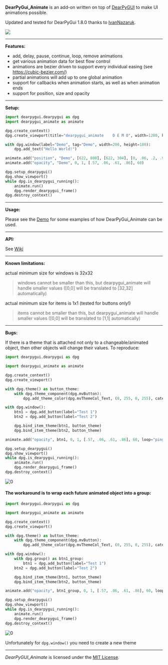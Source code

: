 **DearPyGui_Animate** is an add-on written on top of [DearPyGUI](https://github.com/hoffstadt/DearPyGui) to make UI animations possible.

Updated and tested for DearPyGui 1.8.0 thanks to [IvanNazaruk](https://github.com/IvanNazaruk).

<img src="https://raw.githubusercontent.com/mrtnRitter/DearPyGui_Animate/main/Animate.gif">

---

**Features:**
* add, delay, pause, continue, loop, remove animations
* get various animation data for best flow control
* animations are bezier driven to support every individual easing (see https://cubic-bezier.com/)
* partial animations will add up to one global animation
* support for callbacks when animation starts, as well as when animation ends
* support for position, size and opacity

---


**Setup:**

```python
import dearpygui.dearpygui as dpg
import dearpygui_animate as animate

dpg.create_context()
dpg.create_viewport(title="dearpygui_animate    D E M O", width=1280, height=720)

with dpg.window(label="Demo", tag="Demo", width=200, height=100):
    dpg.add_text("Hello World!")

animate.add("position", "Demo", [622, 800], [622, 304], [0, .06, .2, .99], 60)
animate.add("opacity", "Demo", 0, 1, [.57, .06, .61, .86], 60)

dpg.setup_dearpygui()
dpg.show_viewport()
while dpg.is_dearpygui_running():
    animate.run()
    dpg.render_dearpygui_frame()
dpg.destroy_context()

``` 

---

**Usage:**

Please see the [Demo](https://github.com/mrtnRitter/DearPyGui_Animate/blob/main/DearPyGui_Animate/dearpygui_animate_demo.py) for some examples of how DearPyGui_Animate can be used.

---

**API:**

See [Wiki](https://github.com/mrtnRitter/DearPyGui_Animate/wiki)

---

**Known limitations:**

actual minimum size for windows is 32x32
> windows cannot be smaller than this, but dearpygui_animate will handle smaller values ([0,0] will be translated to [32,32] automatically)

actual minimum size for items is 1x1 (tested for buttons only!)
> items cannot be smaller than this, but dearpygui_animate will handle smaller values ([0,0] will be translated to [1,1] automatically)

---
**Bugs:**

If there is a theme that is attached not only to a changeable/animated object, then other objects will change their values.
To reproduce:

```python
import dearpygui.dearpygui as dpg

import dearpygui_animate as animate

dpg.create_context()
dpg.create_viewport()

with dpg.theme() as button_theme:
    with dpg.theme_component(dpg.mvButton):
        dpg.add_theme_color(dpg.mvThemeCol_Text, (0, 255, 0, 255), category=dpg.mvThemeCat_Core)

with dpg.window():
    btn1 = dpg.add_button(label="Test 1")
    btn2 = dpg.add_button(label="Test 2")

    dpg.bind_item_theme(btn1, button_theme)
    dpg.bind_item_theme(btn2, button_theme)

animate.add("opacity", btn1, 0, 1, [.57, .06, .61, .86], 60, loop="ping-pong")

dpg.setup_dearpygui()
dpg.show_viewport()
while dpg.is_dearpygui_running():
    animate.run()
    dpg.render_dearpygui_frame()
dpg.destroy_context()
```
![0](https://user-images.githubusercontent.com/46572469/216398135-8d8ab4a8-2d07-4cb7-9b6c-a0766fe8f52b.gif)

#### The workaround is to wrap each future animated object into a group:
```python
import dearpygui.dearpygui as dpg

import dearpygui_animate as animate

dpg.create_context()
dpg.create_viewport()

with dpg.theme() as button_theme:
    with dpg.theme_component(dpg.mvButton):
        dpg.add_theme_color(dpg.mvThemeCol_Text, (0, 255, 0, 255), category=dpg.mvThemeCat_Core)

with dpg.window():
    with dpg.group() as btn1_group:
        btn1 = dpg.add_button(label="Test 1")
    btn2 = dpg.add_button(label="Test 2")

    dpg.bind_item_theme(btn1, button_theme)
    dpg.bind_item_theme(btn2, button_theme)

animate.add("opacity", btn1_group, 0, 1, [.57, .06, .61, .86], 60, loop="ping-pong")

dpg.setup_dearpygui()
dpg.show_viewport()
while dpg.is_dearpygui_running():
    animate.run()
    dpg.render_dearpygui_frame()
dpg.destroy_context()
```
![0](https://user-images.githubusercontent.com/46572469/216398380-faae36b5-6cbc-455f-a0f8-0890db0d8347.gif)


Unfortunately for `dpg.window()` you need to create a new theme


---

*DearPyGUI_Animate* is licensed under the [MIT License](https://github.com/hoffstadt/DearPyGui/blob/master/LICENSE).
